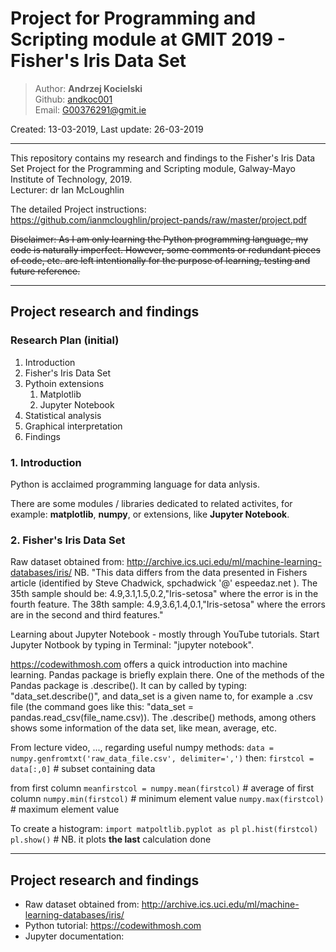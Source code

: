 # Project for Programming and Scripting module at GMIT 2019 - Fisher's Iris Data Set

>Author: **Andrzej Kocielski**  
>Github: [andkoc001](https://github.com/andkoc001/)  
>Email: G00376291@gmit.ie

Created: 13-03-2019,
Last update: 26-03-2019  

___

This repository contains my research and findings to the Fisher's Iris Data Set Project for the Programming and Scripting module, Galway-Mayo Institute of Technology, 2019.  
Lecturer: dr Ian McLoughlin

The detailed Project instructions:  
<https://github.com/ianmcloughlin/project-pands/raw/master/project.pdf>  

~~Disclaimer: As I am only learning the Python programming language, my code is naturally imperfect. However, some comments or redundant pieces of code, etc. are left intentionally for the purpose of learning, testing and future reference.~~

___

## Project research and findings

### Research Plan (initial)

1. Introduction
2. Fisher's Iris Data Set
3. Pythoin extensions
   1. Matplotlib
   2. Jupyter Notebook
4. Statistical analysis
5. Graphical interpretation
6. Findings

### 1. Introduction

Python is acclaimed programming language for data anlysis.

There are some modules / libraries dedicated to related activites, for example: **matplotlib**, **numpy**, or extensions, like **Jupyter Notebook**.

### 2. Fisher's Iris Data Set

Raw dataset obtained from: http://archive.ics.uci.edu/ml/machine-learning-databases/iris/
NB. "This data differs from the data presented in Fishers article (identified by Steve Chadwick, spchadwick '@' espeedaz.net ). The 35th sample should be: 4.9,3.1,1.5,0.2,"Iris-setosa" where the error is in the fourth feature. The 38th sample: 4.9,3.6,1.4,0.1,"Iris-setosa" where the errors are in the second and third features."

Learning about Jupyter Notebook - mostly through YouTube tutorials.
Start Jupyter Notbook by typing in Terminal: "jupyter notebook".

https://codewithmosh.com offers a quick introduction into machine learning. Pandas package is briefly explain there. One of the methods of the Pandas package is .describe(). It can by called by typing: "data_set.describe()", and data_set is a given name to, for example a .csv file (the command goes like this: "data_set = pandas.read_csv(file_name.csv)). The .describe() methods, among others shows some information of the data set, like mean, average, etc.

From lecture video, ..., regarding useful numpy methods:
`data = numpy.genfromtxt('raw_data_file.csv', delimiter=',')`
then:
`firstcol = data[:,0]` # subset containing data 

from first column
`meanfirstcol = numpy.mean(firstcol)` # average of first column
`numpy.min(firstcol)` # minimum element value
`numpy.max(firstcol)` # maximum element value

To create a histogram:
`import matpoltlib.pyplot as pl`
`pl.hist(firstcol)`
`pl.show()` # NB. it plots **the last** calculation done


___

## Project research and findings

* Raw dataset obtained from: <http://archive.ics.uci.edu/ml/machine-learning-databases/iris/>
* Python tutorial: <https://codewithmosh.com>
* Jupyter documentation: